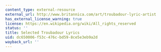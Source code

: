 ```yaml
---
content_type: external-resource
external_url: http://www.britannica.com/art/troubadour-lyric-artist
has_external_license_warning: true
license: https://en.wikipedia.org/wiki/All_rights_reserved
status: ''
title: Selected Troubadour Lyrics
uid: dc650006-f53c-476c-bd59-8ce5e3eb9a2d
wayback_url: ''
---
```


